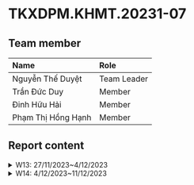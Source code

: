 # TKXDPM.KHMT.20231-07

## Team member

| Name               | Role          |
| :----------------- | :------------ |
| Nguyễn Thế Duyệt   | Team Leader   |
| Trần Đức Duy       | Member        |
| Đinh Hữu Hải       | Member        |
| Phạm Thị Hồng Hạnh | Member        |

## Report content

<details>
    <summary>W13: 27/11/2023~4/12/2023</summary>
    <br>
    <details>
        <summary>Trần Đức Duy</summary>
        <br>
        - Assigned tasks:<br>
          - Detect coupling of subsystem classes<br>
        - Implementation details:<br>
          - Pull request(s): https://github.com/NguyenDuyetIT2002/TKXDPM.KHMT.20231-07/pull/1<br>
          - Specific implementation details:<br>
    </details>
</details>

<details>
    <summary>W14: 4/12/2023~11/12/2023</summary>
    <br>
    <details>
        <summary>Trần Đức Duy</summary>
        <br>
        - Assigned tasks:<br>
          - Detect cohesion <br>
        - Implementation details:<br>
          - Pull request(s): <br>
          - Specific implementation details:<br>
    </details>
</details>
